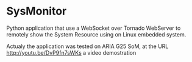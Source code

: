 SysMonitor
==========

Python application that use a WebSocket over Tornado WebServer to remotely show the System Resource using on Linux embedded system.

Actualy the application was tested on ARIA G25 SoM, at the URL http://youtu.be/DvP9fn7sWKs a video demostration
